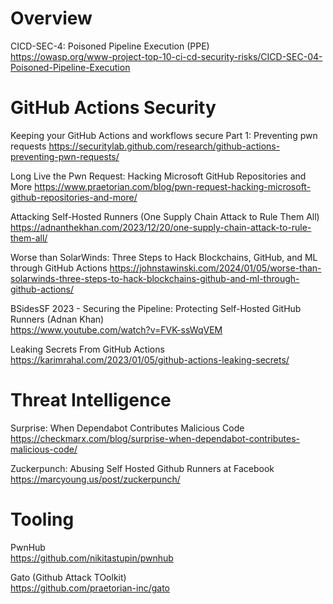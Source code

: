 # Overview

CICD-SEC-4: Poisoned Pipeline Execution (PPE) \
https://owasp.org/www-project-top-10-ci-cd-security-risks/CICD-SEC-04-Poisoned-Pipeline-Execution

# GitHub Actions Security

Keeping your GitHub Actions and workflows secure Part 1: Preventing pwn requests
https://securitylab.github.com/research/github-actions-preventing-pwn-requests/

Long Live the Pwn Request: Hacking Microsoft GitHub Repositories and More
https://www.praetorian.com/blog/pwn-request-hacking-microsoft-github-repositories-and-more/

Attacking Self-Hosted Runners (One Supply Chain Attack to Rule Them All)
https://adnanthekhan.com/2023/12/20/one-supply-chain-attack-to-rule-them-all/

Worse than SolarWinds: Three Steps to Hack Blockchains, GitHub, and ML through GitHub Actions
https://johnstawinski.com/2024/01/05/worse-than-solarwinds-three-steps-to-hack-blockchains-github-and-ml-through-github-actions/

BSidesSF 2023 - Securing the Pipeline: Protecting Self-Hosted GitHub Runners (Adnan Khan) \
https://www.youtube.com/watch?v=FVK-ssWqVEM

Leaking Secrets From GitHub Actions \
https://karimrahal.com/2023/01/05/github-actions-leaking-secrets/

# Threat Intelligence

Surprise: When Dependabot Contributes Malicious Code \
https://checkmarx.com/blog/surprise-when-dependabot-contributes-malicious-code/

Zuckerpunch: Abusing Self Hosted Github Runners at Facebook \
https://marcyoung.us/post/zuckerpunch/

# Tooling

PwnHub \
https://github.com/nikitastupin/pwnhub

Gato (Github Attack TOolkit) \
https://github.com/praetorian-inc/gato
